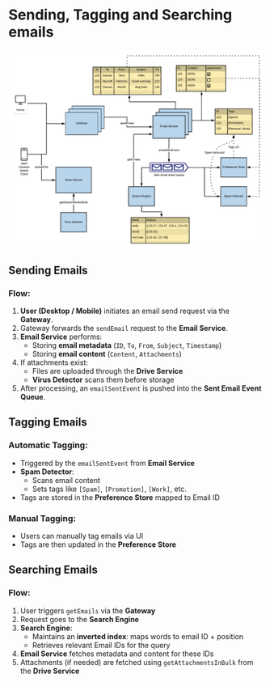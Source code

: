 # Sending, Tagging and Searching emails

![Alt text](../../diagrams/email-service-4.png)

## Sending Emails

### Flow:
1. **User (Desktop / Mobile)** initiates an email send request via the **Gateway**.
2. Gateway forwards the `sendEmail` request to the **Email Service**.
3. **Email Service** performs:
   - Storing **email metadata** (`ID`, `To`, `From`, `Subject`, `Timestamp`)
   - Storing **email content** (`Content`, `Attachments`)
4. If attachments exist:
   - Files are uploaded through the **Drive Service**
   - **Virus Detector** scans them before storage
5. After processing, an `emailSentEvent` is pushed into the **Sent Email Event Queue**.


## Tagging Emails

### Automatic Tagging:
- Triggered by the `emailSentEvent` from **Email Service**
- **Spam Detector**:
  - Scans email content
  - Sets tags like `[Spam]`, `[Promotion]`, `[Work]`, etc.
- Tags are stored in the **Preference Store** mapped to Email ID

### Manual Tagging:
- Users can manually tag emails via UI
- Tags are then updated in the **Preference Store**


## Searching Emails

### Flow:
1. User triggers `getEmails` via the **Gateway**
2. Request goes to the **Search Engine**
3. **Search Engine**:
   - Maintains an **inverted index**: maps words to email ID + position
   - Retrieves relevant Email IDs for the query
4. **Email Service** fetches metadata and content for these IDs
5. Attachments (if needed) are fetched using `getAttachmentsInBulk` from the **Drive Service**

